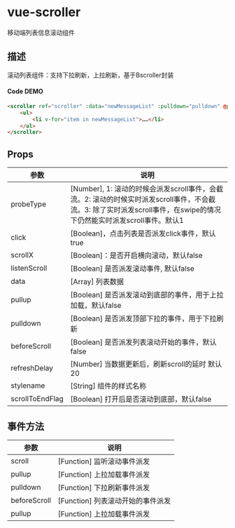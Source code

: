 # vue-scroller

移动端列表信息滚动组件


## 描述
滚动列表组件：支持下拉刷新，上拉刷新，基于Bscroller封装



#### Code DEMO
```html
<scroller ref="scroller" :data="newMessageList" :pulldown="pulldown" @pulldown="loadData" stylename="content" @click.native="scrollerClickHandle">
	<ul>
		<li v-for="item in newMessageList">……</li>
	</ul>
</scroller>
```


## Props
| 参数        	| 说明           |
| ------------- |-------------|
| probeType		|[Number], 1: 滚动的时候会派发scroll事件，会截流。2: 滚动的时候实时派发scroll事件，不会截流。3: 除了实时派发scroll事件，在swipe的情况下仍然能实时派发scroll事件。默认1	|
| click          | [Boolean]，点击列表是否派发click事件，默认true |
| scrollX       | [Boolean]：是否开启横向滚动，默认false | 
| listenScroll       | [Boolean] 是否派发滚动事件, 默认false  | 
| data  | [Array] 列表数据 | 
| pullup  | [Boolean] 是否派发滚动到底部的事件，用于上拉加载，默认false | 
| pulldown  | [Boolean] 是否派发顶部下拉的事件，用于下拉刷新 | 
| beforeScroll  | [Boolean] 是否派发列表滚动开始的事件，默认false | 
| refreshDelay  | [Number] 当数据更新后，刷新scroll的延时 默认20 | 
| stylename  | [String] 组件的样式名称 | 
|scrollToEndFlag|[Boolean] 打开后是否滚动到底部，默认false|


## 事件方法

| 参数            | 说明          |
| -------------   |-------------|
| scroll   | [Function] 监听滚动事件派发 |
| pullup | [Function] 上拉加载事件派发 |
| pulldown | [Function] 下拉刷新事件派发 |
| beforeScroll | [Function] 列表滚动开始的事件派发 |
| pullup | [Function] 上拉加载事件派发 |
